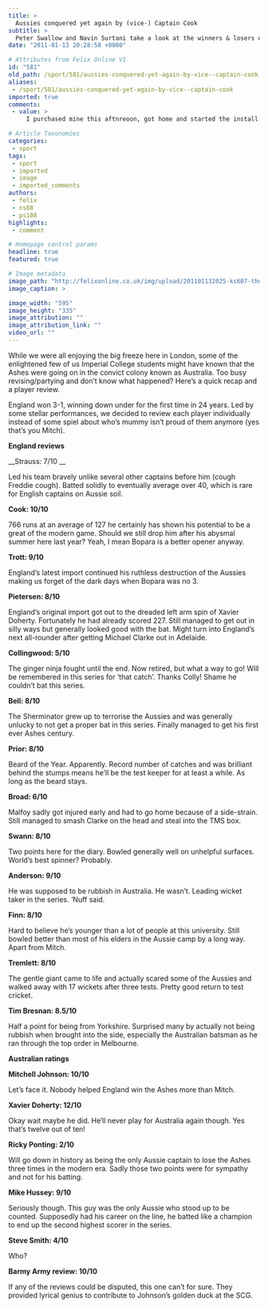 ```yaml
---
title: >
  Aussies conquered yet again by (vice-) Captain Cook
subtitle: >
  Peter Swallow and Navin Surtani take a look at the winners & losers of the 2010/11 Ashes
date: "2011-01-13 20:28:58 +0000"

# Attributes from Felix Online V1
id: "581"
old_path: /sport/581/aussies-conquered-yet-again-by-vice--captain-cook
aliases:
 - /sport/581/aussies-conquered-yet-again-by-vice--captain-cook
imported: true
comments:
 - value: >
     I purchased mine this aftnreoon, got home and started the install. Unfortunately Steams tells me that the game is not released yet and cancels the install from DVD. I have the option to pre-load the game though via steam.,I purchased mine this aftnreoon, got home and started the install. Unfortunately Steams tells me that the game is not released yet and cancels the install from DVD. I have the option to pre-load the game though via steam.,Reminds me of the Bill Hicks flag burnin' bit': Hey buddy, my daddy died for that flag Really? I <a href="http://ppiwtotirrl.com">bohugt</a> mine They sell em in K-Mart yeah..He died in Korea for that flag Wow, what a coincidence. Mine was made in Korea No-one, and I repeat NO-ONE has ever died for a flag. A flag is a piece of cloth, they might have died for freedom, which, by the way, is the freedom to .Burn the.. fucking flag you see??..Burning the flag doesn't make freedom go away Given that the burning of a Koran causes Milsums to get all frothy around the mout

# Article Taxonomies
categories:
 - sport
tags:
 - sport
 - imported
 - image
 - imported_comments
authors:
 - felix
 - ns08
 - ps108
highlights:
 - comment

# Homepage control params
headline: true
featured: true

# Image metadata
image_path: "http://felixonline.co.uk/img/upload/201101132025-ks607-theashes.jpg"
image_caption: >

image_width: "595"
image_height: "335"
image_attribution: ""
image_attribution_link: ""
video_url: ""
---
```


While we were all enjoying the big freeze here in London, some of the enlightened few of us Imperial College students might have known that the Ashes were going on in the convict colony known as Australia. Too busy revising/partying and don’t know what happened? Here’s a quick recap and a player review.

England won 3-1, winning down under for the first time in 24 years. Led by some stellar performances, we decided to review each player individually instead of some spiel about who’s mummy isn’t proud of them anymore (yes that’s you Mitch).

__England reviews__

__Strauss: 7/10 __

Led his team bravely unlike several other captains before him (cough Freddie cough). Batted solidly to eventually average over 40, which is rare for English captains on Aussie soil.

__Cook: 10/10__

766 runs at an average of 127 he certainly has shown his potential to be a great of the modern game. Should we still drop him after his abysmal summer here last year? Yeah, I mean Bopara is a better opener anyway.

__Trott: 9/10__

England’s latest import continued his ruthless destruction of the Aussies making us forget of the dark days when Bopara was no 3.

__Pietersen: 8/10__

England’s original import got out to the dreaded left arm spin of Xavier Doherty. Fortunately he had already scored 227. Still managed to get out in silly ways but generally looked good with the bat. Might turn into England’s next all-rounder after getting Michael Clarke out in Adelaide.

__Collingwood: 5/10__

The ginger ninja fought until the end. Now retired, but what a way to go! Will be remembered in this series for ‘that catch’. Thanks Colly! Shame he couldn’t bat this series.

__Bell: 8/10__

The Sherminator grew up to terrorise the Aussies and was generally unlucky to not get a proper bat in this series. Finally managed to get his first ever Ashes century.

__Prior: 8/10__

Beard of the Year. Apparently. Record number of catches and was brilliant behind the stumps means he’ll be the test keeper for at least a while. As long as the beard stays.

__Broad: 6/10__

Malfoy sadly got injured early and had to go home because of a side-strain. Still managed to smash Clarke on the head and steal into the TMS box.

__Swann: 8/10__

Two points here for the diary. Bowled generally well on unhelpful surfaces. World’s best spinner? Probably.

__Anderson: 9/10__

He was supposed to be rubbish in Australia. He wasn’t. Leading wicket taker in the series. ‘Nuff said.

__Finn: 8/10__

Hard to believe he’s younger than a lot of people at this university. Still bowled better than most of his elders in the Aussie camp by a long way. Apart from Mitch.

__Tremlett: 8/10__

The gentle giant came to life and actually scared some of the Aussies and walked away with 17 wickets after three tests. Pretty good return to test cricket.

__Tim Bresnan: 8.5/10__

Half a point for being from Yorkshire. Surprised many by actually not being rubbish when brought into the side, especially the Australian batsman as he ran through the top order in Melbourne.

__Australian ratings__

__Mitchell Johnson: 10/10__

Let’s face it. Nobody helped England win the Ashes more than Mitch.

__Xavier Doherty: 12/10__

Okay wait maybe he did. He’ll never play for Australia again though. Yes that’s twelve out of ten!

__Ricky Ponting: 2/10__

Will go down in history as being the only Aussie captain to lose the Ashes three times in the modern era. Sadly those two points were for sympathy and not for his batting.

__Mike Hussey: 9/10__

Seriously though. This guy was the only Aussie who stood up to be counted. Supposedly had his career on the line, he batted like a champion to end up the second highest scorer in the series.

__Steve Smith: 4/10__

Who?

__Barmy Army review: 10/10__

If any of the reviews could be disputed, this one can’t for sure. They provided lyrical genius to contribute to Johnson’s golden duck at the SCG.

